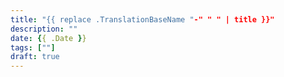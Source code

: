 ```yaml
---
title: "{{ replace .TranslationBaseName "-" " " | title }}"
description: ""
date: {{ .Date }}
tags: [""]
draft: true
---
```

